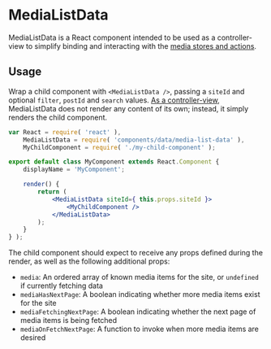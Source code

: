 MediaListData
=============

MediaListData is a React component intended to be used as a controller-view to simplify binding and interacting with the [media stores and actions](../../../lib/media/).

## Usage

Wrap a child component with `<MediaListData />`, passing a `siteId` and optional `filter`, `postId` and `search` values. [As a controller-view](https://facebook.github.io/flux/docs/overview.html#views-and-controller-views), MediaListData does not render any content of its own; instead, it simply renders the child component.

```jsx
var React = require( 'react' ),
	MediaListData = require( 'components/data/media-list-data' ),
	MyChildComponent = require( './my-child-component' );

export default class MyComponent extends React.Component {
	displayName = 'MyComponent';

	render() {
		return (
			<MediaListData siteId={ this.props.siteId }>
				<MyChildComponent />
			</MediaListData>
		);
	}
} );
```

The child component should expect to receive any props defined during the render, as well as the following additional props:

- `media`: An ordered array of known media items for the site, or `undefined` if currently fetching data
- `mediaHasNextPage`: A boolean indicating whether more media items exist for the site
- `mediaFetchingNextPage`: A boolean indicating whether the next page of media items is being fetched
- `mediaOnFetchNextPage`: A function to invoke when more media items are desired
